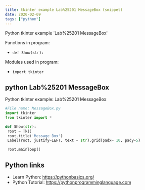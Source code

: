 ```yaml
---
title: tkinter example Lab%25201 MessageBox (snippet)
date: 2020-02-09
tags: ["python"]
---
```

Python tkinter example 'Lab%25201 MessageBox'

Functions in program: 
* `def Show(str):`

Modules used in program: 
* `import tkinter`

## python Lab%25201 MessageBox

Python tkinter example: Lab%25201 MessageBox

```python
#File name: MessageBox.py
import tkinter
from tkinter import *

def Show(str):
 root = Tk()
 root.title('Message Box')
 Label(root, justify=LEFT, text = str).grid(padx= 10, pady=5)

 root.mainloop()


```

## Python links

- Learn Python: https://pythonbasics.org/
- Python Tutorial: https://pythonprogramminglanguage.com
